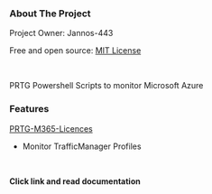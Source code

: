 <!-- ABOUT THE PROJECT -->
### About The Project
Project Owner: Jannos-443

Free and open source: [MIT License](https://github.com/Jannos-443/PRTG-Azure/blob/main/LICENSE)

<br>

PRTG Powershell Scripts to monitor Microsoft Azure


### **Features**

[PRTG-M365-Licences](https://github.com/Jannos-443/PRTG-Azure/blob/main/README_TrafficManager.md)
* Monitor TrafficManager Profiles
<br>

**Click link and read documentation**
